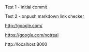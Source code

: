 Test 1 - initial commit


Test 2 - onpush markdown link checker

http://google.com/

https://google.com/notreal

http://localhost:8000